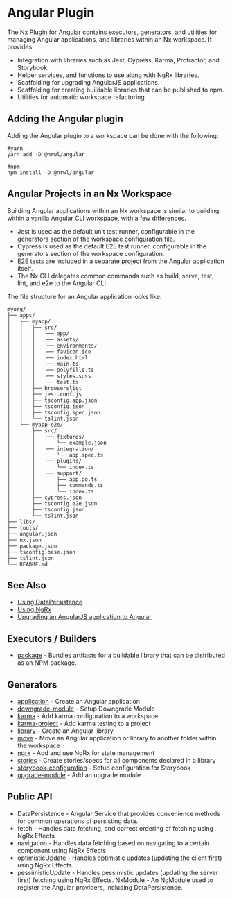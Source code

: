# Angular Plugin

The Nx Plugin for Angular contains executors, generators, and utilities for managing Angular applications, and libraries within an Nx workspace. It provides:

- Integration with libraries such as Jest, Cypress, Karma, Protractor, and Storybook.
- Helper services, and functions to use along with NgRx libraries.
- Scaffolding for upgrading AngularJS applications.
- Scaffolding for creating buildable libraries that can be published to npm.
- Utilities for automatic workspace refactoring.

## Adding the Angular plugin

Adding the Angular plugin to a workspace can be done with the following:

```shell script
#yarn
yarn add -D @nrwl/angular
```

```shell script
#npm
npm install -D @nrwl/angular
```

## Angular Projects in an Nx Workspace

Building Angular applications within an Nx workspace is similar to building within a vanilla Angular CLI workspace, with a few differences.

- Jest is used as the default unit test runner, configurable in the generators section of the workspace configuration file.
- Cypress is used as the default E2E test runner, configurable in the generators section of the workspace configuration.
- E2E tests are included in a separate project from the Angular application itself.
- The Nx CLI delegates common commands such as build, serve, test, lint, and e2e to the Angular CLI.

The file structure for an Angular application looks like:

```treeview
myorg/
├── apps/
│   ├── myapp/
│   │   ├── src/
│   │   │   ├── app/
│   │   │   ├── assets/
│   │   │   ├── environments/
│   │   │   ├── favicon.ico
│   │   │   ├── index.html
│   │   │   ├── main.ts
│   │   │   ├── polyfills.ts
│   │   │   ├── styles.scss
│   │   │   └── test.ts
│   │   ├── browserslist
│   │   ├── jest.conf.js
│   │   ├── tsconfig.app.json
│   │   ├── tsconfig.json
│   │   ├── tsconfig.spec.json
│   │   └── tslint.json
│   └── myapp-e2e/
│       ├── src/
│       │   ├── fixtures/
│       │   │   └── example.json
│       │   ├── integration/
│       │   │   └── app.spec.ts
│       │   ├── plugins/
│       │   │   └── index.ts
│       │   └── support/
│       │       ├── app.po.ts
│       │       ├── commands.ts
│       │       └── index.ts
│       ├── cypress.json
│       ├── tsconfig.e2e.json
│       ├── tsconfig.json
│       └── tslint.json
├── libs/
├── tools/
├── angular.json
├── nx.json
├── package.json
├── tsconfig.base.json
├── tslint.json
└── README.md
```

## See Also

- [Using DataPersistence](/angular/guides/misc-data-persistence)
- [Using NgRx](/angular/guides/misc-ngrx)
- [Upgrading an AngularJS application to Angular](/angular/guides/misc-upgrade)

## Executors / Builders

- [package](/{{framework}}/angular/package) - Bundles artifacts for a buildable library that can be distributed as an NPM package.

## Generators

- [application](/{{framework}}/angular/application) - Create an Angular application
- [downgrade-module](/{{framework}}/angular/downgrade-module) - Setup Downgrade Module
- [karma](/{{framework}}/angular/karma) - Add karma configuration to a workspace
- [karma-project](/{{framework}}/angular/karma-project) - Add karma testing to a project
- [library](/{{framework}}/angular/library) - Create an Angular library
- [move](/{{framework}}/angular/move) - Move an Angular application or library to another folder within the workspace
- [ngrx](/{{framework}}/angular/ngrx) - Add and use NgRx for state management
- [stories](/{{framework}}/angular/stories) - Create stories/specs for all components declared in a library
- [storybook-configuration](/{{framework}}/angular/storybook-configuration) - Setup configuration for Storybook
- [upgrade-module](/{{framework}}/angular/upgrade-module) - Add an upgrade module

## Public API

- DataPersistence - Angular Service that provides convenience methods for common operations of persisting data.
- fetch - Handles data fetching, and correct ordering of fetching using NgRx Effects
- navigation - Handles data fetching based on navigating to a certain component using NgRx Effects
- optimisticUpdate - Handles optimistic updates (updating the client first) using NgRx Effects.
- pessimisticUpdate - Handles pessimistic updates (updating the server first) fetching using NgRx Effects.
  NxModule - An NgModule used to register the Angular providers, including DataPersistence.
